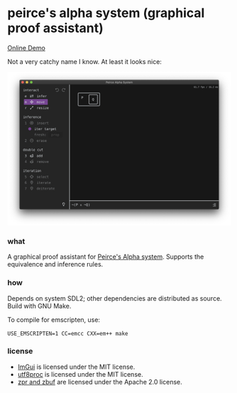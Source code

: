 # peirce's alpha system (graphical proof assistant)

[Online Demo](https://zhiayang.github.io/peirce-alpha)

Not a very catchy name I know. At least it looks nice:
<div style="text-align: center">
<img src="images/screenshot.png" width="600px" />
</div>

### what

A graphical proof assistant for [Peirce's Alpha system](https://en.wikipedia.org/wiki/Existential_graph). Supports
the equivalence and inference rules.

### how

Depends on system SDL2; other dependencies are distributed as source. Build with GNU Make.

To compile for emscripten, use:

```shell
USE_EMSCRIPTEN=1 CC=emcc CXX=em++ make
```

### license

- [ImGui](https://github.com/ocornut/imgui) is licensed under the MIT license.
- [utf8proc](https://juliastrings.github.io/utf8proc/) is licensed under the MIT license.
- [zpr and zbuf](https://github.com/zhiayang/ztl) are licensed under the Apache 2.0 license.
